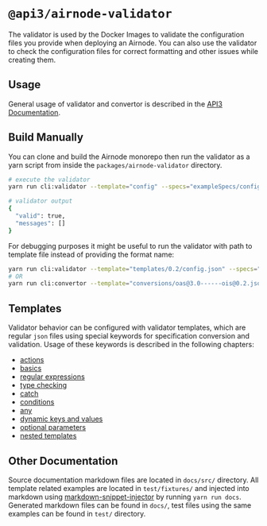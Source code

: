 # `@api3/airnode-validator`

The validator is used by the Docker Images to validate the configuration files you provide when deploying an Airnode.
You can also use the validator to check the configuration files for correct formatting and other issues while creating
them.

## Usage

General usage of validator and convertor is described in the
[API3 Documentation](https://docs.api3.org/airnode/latest/reference/packages/validator.html).

## Build Manually

You can clone and build the Airnode monorepo then run the validator as a yarn script from inside the
`packages/airnode-validator` directory.

```sh
# execute the validator
yarn run cli:validator --template="config" --specs="exampleSpecs/config.json"

# validator output
{
  "valid": true,
  "messages": []
}
```

For debugging purposes it might be useful to run the validator with path to template file instead of providing the
format name:

```sh
yarn run cli:validator --template="templates/0.2/config.json" --specs="myProject/config/config.json"
# OR
yarn run cli:convertor --template="conversions/oas@3.0------ois@0.2.json" --specs="myProject/config/oas.json"
```

## Templates

Validator behavior can be configured with validator templates, which are regular `json` files using special keywords for
specification conversion and validation. Usage of these keywords is described in the following chapters:

- [actions](docs/actions.md)
- [basics](docs/basics.md)
- [regular expressions](docs/regex.md)
- [type checking](docs/type.md)
- [catch](docs/catch.md)
- [conditions](docs/conditions.md)
- [any](docs/any.md)
- [dynamic keys and values](docs/dynamic_params.md)
- [optional parameters](docs/optional.md)
- [nested templates](docs/template.md)

## Other Documentation

Source documentation markdown files are located in `docs/src/` directory. All template related examples are located in
`test/fixtures/` and injected into markdown using
[markdown-snippet-injector](https://github.com/NativeScript/markdown-snippet-injector) by running `yarn run docs`.
Generated markdown files can be found in `docs/`, test files using the same examples can be found in `test/` directory.
